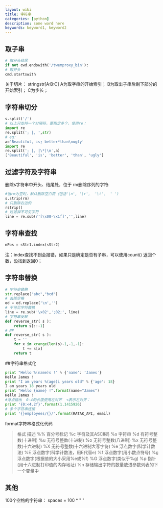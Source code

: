 ```yaml
---
layout: wiki
title: 字符串
categories: [python]
description: some word here
keywords: keyword1, keyword2
---
```




## 取子串
```python
# 取开头结尾
if not cwd.endswith('/twemproxy_bin'):
# 取开头
cmd.startswith
```

关于切片：
stringstr[A:B:C]
A为取字串的开始索引；
B为取出子串后剩下部分的开始索引；
C为步长；


## 字符串切分
```python
s.split('/')
# 以上只支持一个分隔符，要指定多个，使用re：
import re
re.split('; |, ',str)
# eg:
a='Beautiful, is; better*than\nugly'
import re
re.split('; |, |\*|\n',a)
['Beautiful', 'is', 'better', 'than', 'ugly']
```


## 过滤字符及字符串
删除s字符串中开头、结尾处，位于 rm删除序列的字符:
```python
#当rm为空时，默认删除空白符（包括'\n', '\r',  '\t',  ' ')
s.strip(rm) 
# 只删除右边的
rstrip()
# 过滤掉不可见字符
line = re.sub(r'[\x00-\x1f]','',line)
```


## 字符串查找
```python
nPos = sStr1.index(sStr2)
```
注：index查找不到会报错，如果只是确定是否有子串，可以使用count() 返回个数，没找到返回0；


## 字符串替换
```python
# 字符串替换
str.replace("abc","bcd")
# 去除空格
od = od.replace('\n','')
# 不可见字符替换
line = re.sub('\x02',';02;', line)
# 字符串反转
def reverse_str( s ):
    return s[::-1]
# NP
def reverse_str( s ):
    t = ''
    for x in xrange(len(s)-1,-1,-1):
        t += s[x]
    return t
```


##字符串格式化
```python
print "Hello %(name)s !" % {'name': 'James'}
Hello James !
print "I am years %(age)i years old" % {'age': 18}
I am years 18 years old
print "Hello {name} !".format(name="James")
Hello James !
#浮点输出  0-4的长度使用左对齐  <表示左对齐：
print '{0:<4.2f}'.format(1.1415926)
# 多个字符串连接
print '{}employees/{}/'.format(RATAK_API, email)
```

format字符串格式化代码
>
> 格式	描述
> %%	百分号标记
> %c	字符及其ASCII码
> %s	字符串
> %d	有符号整数(十进制)
> %u	无符号整数(十进制)
> %o	无符号整数(八进制)
> %x	无符号整数(十六进制)
> %X	无符号整数(十六进制大写字符)
> %e	浮点数字(科学计数法)
> %E	浮点数字(科学计数法，用E代替e)
> %f	浮点数字(用小数点符号)
> %g	浮点数字(根据值的大小采用%e或%f)
> %G	浮点数字(类似于%g)
> %p	指针(用十六进制打印值的内存地址)
> %n	存储输出字符的数量放进参数列表的下一个变量中


## 其他
100个空格的字符串：
spaces = 100 * " "

